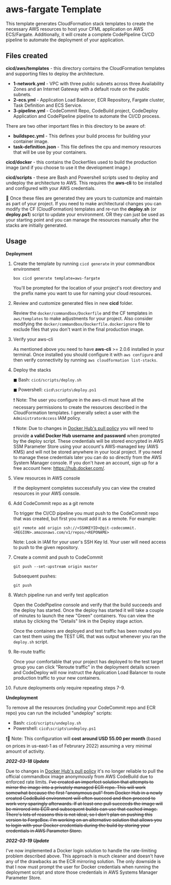 # aws-fargate Template

This template generates CloudFormation stack templates to create the necessary AWS resources to host your CFML application on AWS ECS/Fargate.  Additionally, it will create a complete CodePipeline CI/CD pipeline to automate the deployment of your application.

## Files created 
**cicd/aws/templates** - this directory contains the CloudFormation templates and supporting files to deploy the architecture.

 * **1-network.yml** - VPC with three public subnets across three Availability Zones and an Internet
  Gateway with a default route on the public subnets.
 * **2-ecs.yml** - Application Load Balancer, ECR Repository, Fargate cluster, Task Definition and ECS Service.
 * **3-pipeline.yml** - CodeCommit Repo, CodeBuild project, CodeDeploy Application and CodePipeline pipeline to automate
   the CI/CD process.

There are two other important files in this directory to be aware of:
  
  * **buildspec.yml** - This defines your build process for building your container image.
  * **task-definition.json** - This file defines the cpu and memory resources that will be use by your containers.

**cicd/docker** - this contains the Dockerfiles used to build the production image (and if you choose to use it the
development image.)

**cicd/scripts** - these are Bash and Powershell scripts used to deploy and undeploy the architecture to AWS. This
requires the **aws-cli** to be installed and configured with your AWS credentials.

🌟 Once these files are generated they are yours to customize and maintain as part of your project.  If you need to make
architectural changes you can modify the CF (CloudFormation) templates and re-run the **deploy.sh** (or **deploy.ps1**) 
script to update your environment.  OR they can just be used as your starting point and you can manage the resources 
manually after the stacks are initially generated.

## Usage 

**Deployment**

1. Create the template by running `cicd generate` in your commandbox environment
    ```
    box cicd generate template=aws-fargate
    ```
    You'll be prompted for the location of your project's root directory and the prefix name you want to use for naming your cloud resources.  

2. Review and customize generated files in new **cicd** folder.

    Review the `docker/commandbox/Dockerfile` and the CF templates in `aws/templates` to make adjustments for your project. Also consider modifying the `docker/commandbox/Dockerfile.dockerignore` file to exclude files that you don't want in the final production image.

3. Verify your aws-cli

    As mentioned above you need to have **aws-cli** >= 2.0.6 installed in your terminal.  Once installed you should configure it with `aws configure` and then verify connectivity by running `aws cloudformation list-stacks`.

4. Deploy the stacks 

    ◼ Bash: `cicd/scripts/deploy.sh`

    ◼ Powershell: `cicd\scripts\deploy.ps1`

    ❗ Note: The user you configure in the aws-cli must have all the necessary permissions to create the resources described in the CloudFormation templates.  I generally select a user with the `AdministratorAccess` IAM policy.

    ❗ Note: Due to changes in [Docker Hub's pull policy](https://docs.docker.com/docker-hub/download-rate-limit/) you will need to provide **a valid Docker Hub username and password** when prompted by the deploy script. These credentials will be stored encrypted in AWS SSM Parameter Store using your account's AWS-managed key (AWS KMS) and will not be stored anywhere in your local project.  If you need to manage these credentials later you can do so directly from the AWS System Manager console.  If you don't have an account, sign up for a free account here: https://hub.docker.com/. 

5. View resources in AWS console

    If the deployment completes successfully you can view the created resources in your AWS console.  

6. Add CodeCommit repo as a git remote 

    To trigger the CI/CD pipeline you must push to the CodeCommit repo that was created, but first you must add it as a remote.  For example:

    ```
    git remote add origin ssh://<SSHKEYID>@git-codecommit.<REGION>.amazonaws.com/v1/repos/<REPONAME>
    ```

    Note: Look in IAM for your user's SSH Key Id.  Your user will need access to push to the given repository.

7. Create a commit and push to CodeCommit 

    ```
    git push --set-upstream origin master
    ```

    Subsequent pushes:

    ```
    git push
    ```

8. Watch pipeline run and verify test application

    Open the CodePipeline console and verify that the build succeeds and the deploy has started. Once the deploy has started it will take a couple of minutes to launch the new "Green" containers.  You can view the status by clicking the "Details" link in the Deploy stage action.

    Once the containers are deployed and test traffic has been routed you can test them using the TEST URL that was output whenever you ran the `deploy.sh` script.

9. Re-route traffic 

    Once your comfortable that your project has deployed to the test target group you can click "Reroute traffic" in the deployment details screen and CodeDeploy will now instruct the Application Load Balancer to route production traffic to your new containers.  

10. Future deployments only require repeating steps 7-9.

**Undeployment**

To remove all the resources (including your CodeCommit repo and ECR repo) you can run the included "undeploy" scripts:

 * Bash: `cicd/scripts/undeploy.sh`
 * Powershell: `cicd\scripts\undeploy.ps1`

❗:money_with_wings: Note: This configuration will **cost around USD 55.00 per month** (based on prices in us-east-1 as of Februrary 2022) assuming a very minimal amount of activity.

 ***2022-03-18 Update***
 
 Due to changes in [Docker Hub's pull policy](https://docs.docker.com/docker-hub/download-rate-limit/) it's no longer
 reliable to pull the official commandbox image anonymously from AWS CodeBuild due to enforced rate limits.  ~~I've
 created an imperfect solution that attempts to mirror the image into a privately managed ECR repo.  This will work
 somewhat because the first "anonymous pull" from Docker Hub in a newly created CodeBuild environment will often succeed
 and then proceed to work very sparingly afterwards.  If at least one pull succeeds the image will be mirrored into ECR
 and subsequent builds can use that cached image.  There's lots of reasons this is not ideal, so I don't plan on
 pushing this version to ForgeBox.  I'm working on an alternative solution that allows you to login with your Docker
 credentials during the build by storing your credentials in AWS Parameter Store.~~

***2022-03-19 Update***

I've now implemented a Docker login solution to handle the rate-limiting problem described above.  This approach
is much cleaner and doesn't have any of the drawbacks as the ECR mirroring solution.  The only downside is that I now
must prompt the user for Docker credentials when running the deployment script and store those credentials in AWS
Systems Manager Parameter Store.